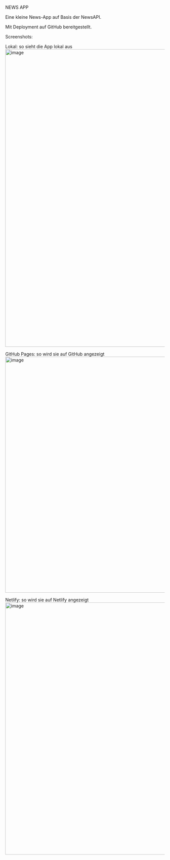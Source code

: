 NEWS APP

Eine kleine News-App auf Basis der NewsAPI.

Mit Deployment auf GitHub bereitgestellt.

Screenshots:

Lokal: so sieht die App lokal aus
<img width="1667" height="941" alt="image" src="https://github.com/user-attachments/assets/35fc75d7-9372-4b82-8eeb-827578c57026" />

GitHub Pages: so wird sie auf GitHub angezeigt
<img width="1462" height="746" alt="image" src="https://github.com/user-attachments/assets/8f72bc7d-b4ae-47a7-946b-662bddb63a98" />

Netlify: so wird sie auf Netlify angezeigt
<img width="1523" height="797" alt="image" src="https://github.com/user-attachments/assets/0d6ec299-212d-420c-bc90-8d704a7c9655" />


